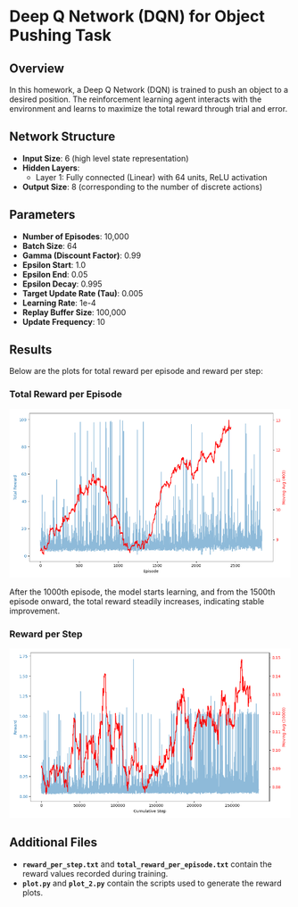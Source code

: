 # Deep Q Network (DQN) for Object Pushing Task

## Overview

In this homework, a Deep Q Network (DQN) is trained to push an object to a desired position. The reinforcement learning agent interacts with the environment and learns to maximize the total reward through trial and error.

## Network Structure

- **Input Size**: 6 (high level state representation)
- **Hidden Layers**:
  - Layer 1: Fully connected (Linear) with 64 units, ReLU activation
- **Output Size**: 8 (corresponding to the number of discrete actions)

## Parameters

- **Number of Episodes**: 10,000
- **Batch Size**: 64
- **Gamma (Discount Factor)**: 0.99
- **Epsilon Start**: 1.0
- **Epsilon End**: 0.05
- **Epsilon Decay**: 0.995
- **Target Update Rate (Tau)**: 0.005
- **Learning Rate**: 1e-4
- **Replay Buffer Size**: 100,000
- **Update Frequency**: 10

## Results

Below are the plots for total reward per episode and reward per step:

### Total Reward per Episode

![Total Reward per Episode](plots/total_reward_plot_2025-03-03_01-00-31.png)

After the 1000th episode, the model starts learning, and from the 1500th episode onward, the total reward steadily increases, indicating stable improvement.

### Reward per Step

![Reward per Step](plots/reward_plot_2025-03-03_01-00-31.png)

## Additional Files

- **`reward_per_step.txt`** and **`total_reward_per_episode.txt`** contain the reward values recorded during training.
- **`plot.py`** and **`plot_2.py`** contain the scripts used to generate the reward plots.
